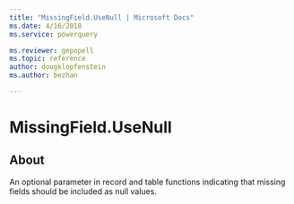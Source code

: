 ```yaml
---
title: "MissingField.UseNull | Microsoft Docs"
ms.date: 4/16/2018
ms.service: powerquery

ms.reviewer: gepopell
ms.topic: reference
author: dougklopfenstein
ms.author: bezhan

---
```

# MissingField.UseNull
## About
An optional parameter in record and table functions indicating that missing fields should be included as null values.

